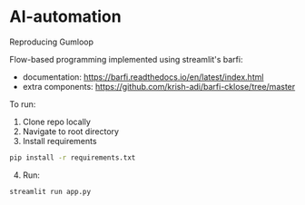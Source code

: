 # AI-automation
Reproducing Gumloop 

Flow-based programming implemented using streamlit's barfi:

- documentation: https://barfi.readthedocs.io/en/latest/index.html
- extra components: https://github.com/krish-adi/barfi-cklose/tree/master

To run:
1. Clone repo locally
2. Navigate to root directory
3. Install requirements
```bash
pip install -r requirements.txt
```
4. Run:
```bash
streamlit run app.py
